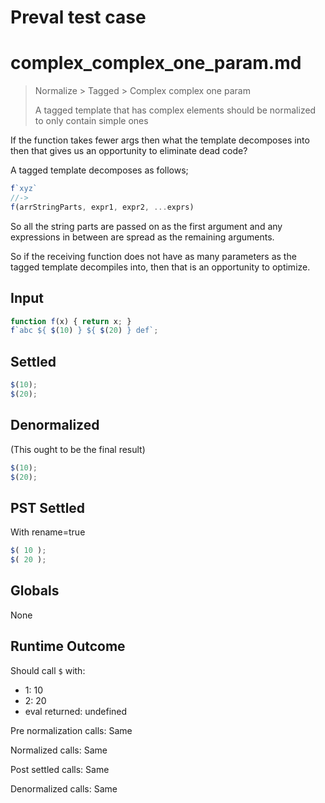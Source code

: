 # Preval test case

# complex_complex_one_param.md

> Normalize > Tagged > Complex complex one param
>
> A tagged template that has complex elements should be normalized to only contain simple ones

If the function takes fewer args then what the template decomposes into then that gives us an opportunity to eliminate dead code?

A tagged template decomposes as follows;

```js
f`xyz`
//->
f(arrStringParts, expr1, expr2, ...exprs)
``` 

So all the string parts are passed on as the first argument and any expressions in between are spread as the remaining arguments.

So if the receiving function does not have as many parameters as the tagged template decompiles into, then that is an opportunity to optimize.

## Input

`````js filename=intro
function f(x) { return x; }
f`abc ${ $(10) } ${ $(20) } def`;
`````


## Settled


`````js filename=intro
$(10);
$(20);
`````


## Denormalized
(This ought to be the final result)

`````js filename=intro
$(10);
$(20);
`````


## PST Settled
With rename=true

`````js filename=intro
$( 10 );
$( 20 );
`````


## Globals


None


## Runtime Outcome


Should call `$` with:
 - 1: 10
 - 2: 20
 - eval returned: undefined

Pre normalization calls: Same

Normalized calls: Same

Post settled calls: Same

Denormalized calls: Same
